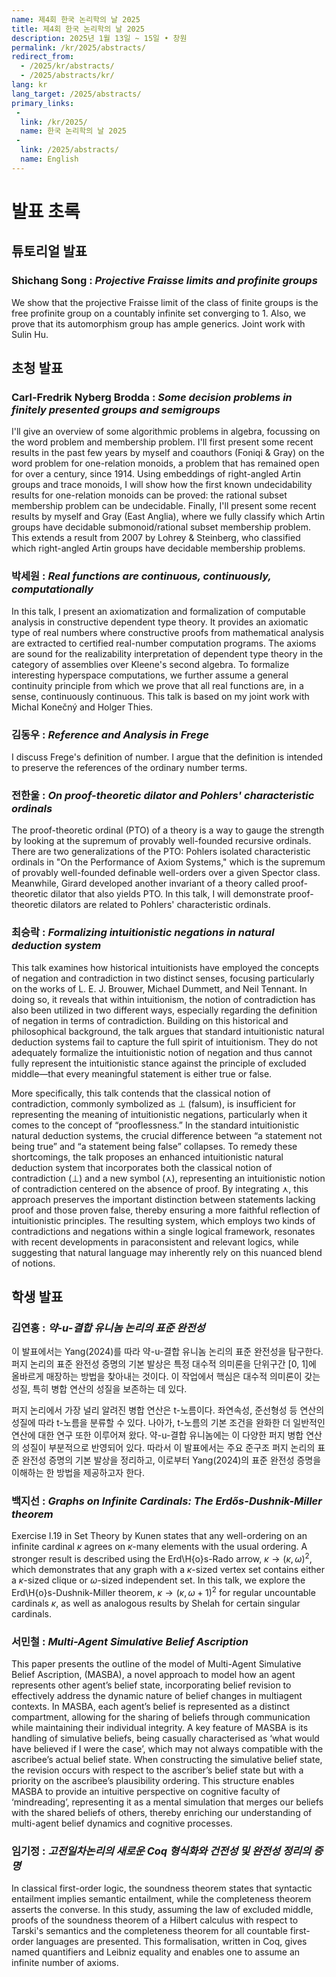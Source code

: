 ```yaml
---
name: 제4회 한국 논리학의 날 2025
title: 제4회 한국 논리학의 날 2025
description: 2025년 1월 13일 ~ 15일 • 창원
permalink: /kr/2025/abstracts/
redirect_from:
  - /2025/kr/abstracts/
  - /2025/abstracts/kr/
lang: kr
lang_target: /2025/abstracts/
primary_links:
 - 
  link: /kr/2025/
  name: 한국 논리학의 날 2025
 - 
  link: /2025/abstracts/
  name: English
---
```


# 발표 초록

## 튜토리얼 발표

### Shichang Song : _Projective Fraisse limits and profinite groups_

We show that the projective Fraisse limit of the class of finite groups is the free profinite group on a countably infinite set converging to 1. Also, we prove that its automorphism group has ample generics. Joint work with Sulin Hu.

## 초청 발표

### Carl-Fredrik Nyberg Brodda : _Some decision problems in finitely presented groups and semigroups_

I'll give an overview of some algorithmic problems in algebra, focussing on the word problem and membership problem. I'll first present some recent results in the past few years by myself and coauthors (Foniqi & Gray) on the word problem for one-relation monoids, a problem that has remained open for over a century, since 1914. Using embeddings of right-angled Artin groups and trace monoids, I will show how the first known undecidability results for one-relation monoids can be proved: the rational subset membership problem can be undecidable. Finally, I'll present some recent results by myself and Gray (East Anglia), where we fully classify which Artin groups have decidable submonoid/rational subset membership problem. This extends a result from 2007 by Lohrey & Steinberg, who classified which right-angled Artin groups have decidable membership problems.

### 박세원 : _Real functions are continuous, continuously, computationally_

In this talk, I present an axiomatization and formalization of computable analysis in constructive dependent type theory. It provides an axiomatic type of real numbers where constructive proofs from mathematical analysis are extracted to certified real-number computation programs. The axioms are sound for the realizability interpretation of dependent type theory in the category of assemblies over Kleene's second algebra. To formalize interesting hyperspace computations, we further assume a general continuity principle from which we prove that all real functions are, in a sense, continuously continuous. 
This talk is based on my joint work with Michal Konečný and Holger Thies.

### 김동우 : _Reference and Analysis in Frege_

I discuss Frege's definition of number. I argue that the definition is intended to preserve the references of the ordinary number terms.

### 전한울 : _On proof-theoretic dilator and Pohlers' characteristic ordinals_

The proof-theoretic ordinal (PTO) of a theory is a way to gauge the strength by looking at the supremum of provably well-founded recursive ordinals. There are two generalizations of the PTO: Pohlers isolated characteristic ordinals in "On the Performance of Axiom Systems," which is the supremum of provably well-founded definable well-orders over a given Spector class. Meanwhile, Girard developed another invariant of a theory called proof-theoretic dilator that also yields PTO. In this talk, I will demonstrate proof-theoretic dilators are related to Pohlers' characteristic ordinals.

### 최승락 : _Formalizing intuitionistic negations in natural deduction system_ 

This talk examines how historical intuitionists have employed the concepts of negation and contradiction in two distinct senses, focusing particularly on the works of L. E. J. Brouwer, Michael Dummett, and Neil Tennant. In doing so, it reveals that within intuitionism, the notion of contradiction has also been utilized in two different ways, especially regarding the definition of negation in terms of contradiction. Building on this historical and philosophical background, the talk argues that standard intuitionistic natural deduction systems fail to capture the full spirit of intuitionism. They do not adequately formalize the intuitionistic notion of negation and thus cannot fully represent the intuitionistic stance against the principle of excluded middle—that every meaningful statement is either true or false.

More specifically, this talk contends that the classical notion of contradiction, commonly symbolized as ⊥ (falsum), is insufficient for representing the meaning of intuitionistic negations, particularly when it comes to the concept of “prooflessness.” In the standard intuitionistic natural deduction systems, the crucial difference between “a statement not being true” and “a statement being false” collapses. To remedy these shortcomings, the talk proposes an enhanced intuitionistic natural deduction system that incorporates both the classical notion of contradiction (⊥) and a new symbol (⋏), representing an intuitionistic notion of contradiction centered on the absence of proof. By integrating ⋏, this approach preserves the important distinction between statements lacking proof and those proven false, thereby ensuring a more faithful reflection of intuitionistic principles. The resulting system, which employs two kinds of contradictions and negations within a single logical framework, resonates with recent developments in paraconsistent and relevant logics, while suggesting that natural language may inherently rely on this nuanced blend of notions.

## 학생 발표

### 김연홍 : _약-u-결합 유니놈 논리의 표준 완전성_

이 발표에서는 Yang(2024)를 따라 약-u-결합 유니놈 논리의 표준 완전성을 탐구한다. 퍼지 논리의 표준 완전성 증명의 기본 발상은 특정 대수적 의미론을 단위구간 [0, 1]에 올바르게 매장하는 방법을 찾아내는 것이다. 이 작업에서 핵심은 대수적 의미론이 갖는 성질, 특히 병합 연산의 성질을 보존하는 데 있다.

퍼지 논리에서 가장 널리 알려진 병합 연산은 t-노름이다. 좌연속성, 준선형성 등 연산의 성질에 따라 t-노름을 분류할 수 있다. 나아가, t-노름의 기본 조건을 완화한 더 일반적인 연산에 대한 연구 또한 이루어져 왔다. 약-u-결합 유니놈에는 이 다양한 퍼지 병합 연산의 성질이 부분적으로 반영되어 있다. 따라서 이 발표에서는 주요 준구조 퍼지 논리의 표준 완전성 증명의 기본 발상을 정리하고, 이로부터 Yang(2024)의 표준 완전성 증명을 이해하는 한 방법을 제공하고자 한다.

### 백지선 : _Graphs on Infinite Cardinals: The Erdős-Dushnik-Miller theorem_

Exercise I.19 in Set Theory by Kunen states that any well-ordering on an infinite cardinal  $\kappa$ agrees on $\kappa$-many elements with the usual ordering. A stronger result is described using the Erd\H{o}s-Rado arrow, $\kappa \rightarrow (\kappa, \omega)^2$, which demonstrates that any graph with a $\kappa$-sized vertex set contains either a $\kappa$-sized clique or $\omega$-sized independent set. In this talk, we explore the Erd\H{o}s-Dushnik-Miller theorem, $\kappa \rightarrow (\kappa, \omega+1) ^2$ for regular uncountable cardinals $\kappa$, as well as analogous results by Shelah for certain singular cardinals.

### 서민철 : _Multi-Agent Simulative Belief Ascription_

This paper presents the outline of the model of Multi-Agent Simulative Belief Ascription, (MASBA), a novel approach to model how an agent represents other agent’s belief state, incorporating belief revision to effectively address the dynamic nature of belief changes in multiagent contexts. In MASBA, each agent’s belief is represented as a distinct compartment, allowing for the sharing of beliefs through communication while maintaining their individual integrity. A key feature of MASBA is its handling of simulative beliefs, being casually characterised as ‘what would have believed if I were the case’, which may not always compatible with the ascribee’s actual belief state. When constructing the simulative belief state, the revision occurs with respect to the ascriber’s belief state but with a priority on the ascribee’s plausibility ordering. This structure enables MASBA to provide an intuitive perspective on cognitive faculty of ‘mindreading’, representing it as a mental simulation that merges our beliefs with the shared beliefs of others, thereby enriching our understanding of multi-agent belief dynamics and cognitive processes.


### 임기정 : _고전일차논리의 새로운 Coq 형식화와 건전성 및 완전성 정리의 증명_

In classical first-order logic, the soundness theorem states that syntactic entailment implies semantic entailment, while the completeness theorem asserts the converse. In this study, assuming the law of excluded middle, proofs of the soundness theorem of a Hilbert calculus with respect to Tarski's semantics and the completeness theorem for all countable first-order languages are presented. This formalisation, written in Coq, gives named quantifiers and Leibniz equality and enables one to assume an infinite number of axioms.
